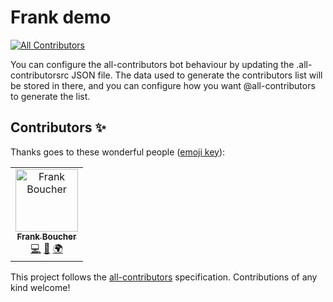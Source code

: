 # Frank demo

[![All Contributors](https://img.shields.io/badge/all_contributors-1-orange.svg?style=flat-square)](#contributors)
 
 You can configure the all-contributors bot behaviour by updating the .all-contributorsrc JSON file. The data used to generate the contributors list will be stored in there, and you can configure how you want @all-contributors to generate the list.

 
## Contributors ✨

Thanks goes to these wonderful people ([emoji key](https://allcontributors.org/docs/en/emoji-key)):

<!-- ALL-CONTRIBUTORS-LIST:START - Do not remove or modify this section -->
<!-- prettier-ignore -->
<table>
  <tr>
    <td align="center"><a href="http://cloud5mins.com"><img src="https://avatars3.githubusercontent.com/u/2404846?v=4" width="100px;" alt="Frank Boucher"/><br /><sub><b>Frank Boucher</b></sub></a><br /><a href="https://github.com/FBoucher/frankdemo/commits?author=FBoucher" title="Code">💻</a> <a href="#talk-FBoucher" title="Talks">📢</a> <a href="#translation-FBoucher" title="Translation">🌍</a></td>
  </tr>
</table>

<!-- ALL-CONTRIBUTORS-LIST:END -->

This project follows the [all-contributors](https://github.com/all-contributors/all-contributors) specification. Contributions of any kind welcome!
